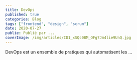 ```yaml
---
title: DevOps
published: true
categories: Blog
tags: ["frontend", "design", "scrum"]
date: 2020-07-27
publie: Publié par ...
coverImage: /img/articles/ID1_xSQc0BM_OFg7Jm4lie9UnQ.jpg
---
```



DevOps est un ensemble de pratiques qui automatisent les ...